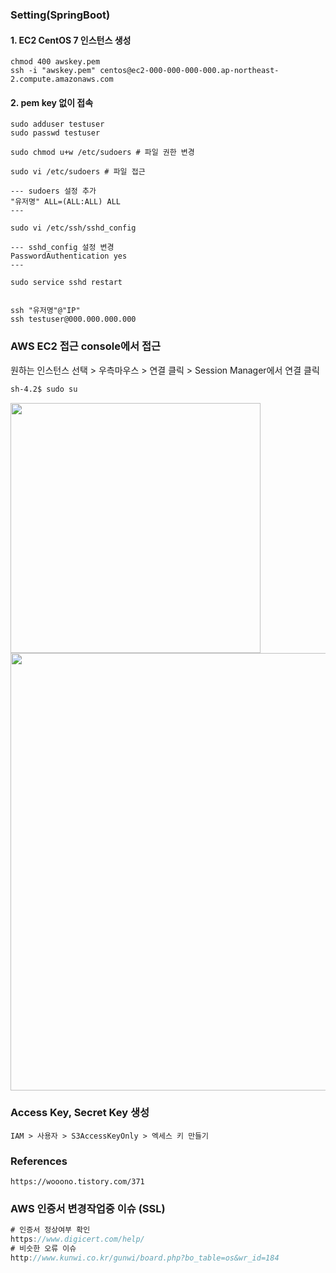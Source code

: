 ### Setting(SpringBoot)

#### 1. EC2 CentOS 7 인스턴스 생성

```
chmod 400 awskey.pem
ssh -i "awskey.pem" centos@ec2-000-000-000-000.ap-northeast-2.compute.amazonaws.com
```

#### 2. pem key 없이 접속

```
sudo adduser testuser
sudo passwd testuser

sudo chmod u+w /etc/sudoers # 파일 권한 변경

sudo vi /etc/sudoers # 파일 접근

--- sudoers 설정 추가
"유저명" ALL=(ALL:ALL) ALL
---

sudo vi /etc/ssh/sshd_config

--- sshd_config 설정 변경
PasswordAuthentication yes
---

sudo service sshd restart


ssh "유저명"@"IP"
ssh testuser@000.000.000.000

```

### AWS EC2 접근 console에서 접근

원하는 인스턴스 선택 > 우측마우스 > 연결 클릭 > Session Manager에서 연결 클릭

```bash
sh-4.2$ sudo su
```

<img width="400" src="https://oseongryu.github.io/img/aws/001.png"/>
<img width="700" src="https://oseongryu.github.io/img/aws/002.png"/>

### Access Key, Secret Key 생성

```
IAM > 사용자 > S3AccessKeyOnly > 엑세스 키 만들기
```

### References

```
https://wooono.tistory.com/371

```

### AWS 인증서 변경작업중 이슈 (SSL)

```js
# 인증서 정상여부 확인
https://www.digicert.com/help/
# 비슷한 오류 이슈
http://www.kunwi.co.kr/gunwi/board.php?bo_table=os&wr_id=184

```
